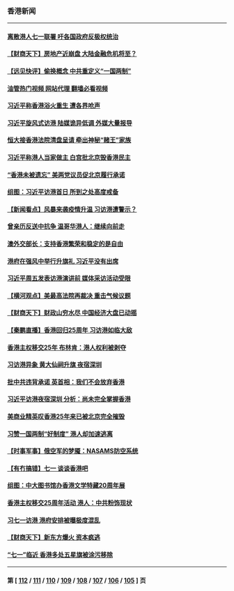 ### 香港新闻
---
#### [离散港人七一联署 吁各国政府反极权统治](../../pages/ncid1349362/n13771958.md?07021645) 
#### [【财商天下】房地产近崩盘 大陆金融危机将至？](../../pages/ncid1349362/n13771665.md?07021645) 
#### [【远见快评】偷换概念 中共重定义“一国两制”](../../pages/ncid1349362/n13771721.md?07021645) 
#### [油管热门视频 网站代理 翻墙必看视频](http://209.222.30.114:81/youtube.html?07021645)
#### [习近平称香港浴火重生 遭各界呛声](../../pages/ncid1349362/n13771642.md?07021645) 
#### [习近平旋风式访港 陆媒诡异低调 外媒大量报导](../../pages/ncid1349362/n13771454.md?07021645) 
#### [恒大接香港法院清盘呈请 牵出神秘“赌王”家族](../../pages/ncid1349362/n13771611.md?07021645) 
#### [习近平称港人当家做主 白宫批北京毁香港民主](../../pages/ncid1349362/n13771587.md?07021645) 
#### [“香港未被遗忘” 美两党议员促北京履行承诺](../../pages/ncid1349362/n13771578.md?07021645) 
#### [组图：习近平访港首日 所到之处高度戒备](../../pages/ncid1349362/n13771338.md?07021645) 
#### [【新闻看点】风暴来袭疫情升温 习访港遭警示？](../../pages/ncid1349362/n13770878.md?07021645) 
#### [曾亲历反送中抗争 温哥华港人：继续向前走](../../pages/ncid1349362/n13771190.md?07021645) 
#### [澳外交部长：支持香港繁荣和稳定的是自由](../../pages/ncid1349362/n13771124.md?07021645) 
#### [港府在强风中举行升旗礼 习近平没有出席](../../pages/ncid1349362/n13771046.md?07021645) 
#### [习近平周五发表访港演讲前 媒体采访活动受限](../../pages/ncid1349362/n13771013.md?07021645) 
#### [【横河观点】美最高法院再裁决 重击气候议题](../../pages/ncid1349362/n13771017.md?07021645) 
#### [【财商天下】财政山穷水尽 中国经济大盘已动摇](../../pages/ncid1349362/n13770956.md?07021645) 
#### [【秦鹏直播】香港回归25周年 习访港如临大敌](../../pages/ncid1349362/n13770998.md?07021645) 
#### [香港主权移交25年 布林肯：港人权利被剥夺](../../pages/ncid1349362/n13770972.md?07021645) 
#### [习访港异象 黄大仙祠升旗 夜宿深圳](../../pages/ncid1349362/n13770965.md?07021645) 
#### [批中共违背承诺 英首相：我们不会放弃香港](../../pages/ncid1349362/n13770927.md?07021645) 
#### [习近平访港夜宿深圳 分析：尚未完全掌握香港](../../pages/ncid1349362/n13770933.md?07021645) 
#### [美商业精英叹香港25年来已被北京完全摧毁](../../pages/ncid1349362/n13770923.md?07021645) 
#### [习赞一国两制“好制度” 港人却加速逃离](../../pages/ncid1349362/n13770900.md?07021645) 
#### [【时事军事】俄空军的梦魇：NASAMS防空系统](../../pages/ncid1349362/n13770819.md?07021645) 
#### [【有冇搞错】七一 谈谈香港吧](../../pages/ncid1349362/n13770515.md?07021645) 
#### [组图：中大图书馆办香港文学特藏20周年展](../../pages/ncid1349362/n13770496.md?07021645) 
#### [香港主权移交25周年活动 港人：中共粉饰现状](../../pages/ncid1349362/n13770525.md?07021645) 
#### [习七一访港 港府安排被曝极度混乱](../../pages/ncid1349362/n13770319.md?07021645) 
#### [【财商天下】新东方爆火 资本疯逃](../../pages/ncid1349362/n13770185.md?07021645) 
#### [“七一”临近 香港多处五星旗被涂污移除](../../pages/ncid1349362/n13770211.md?07021645) 

---
#### 第 [ [112](./112.md?07021645) / [111](./111.md?07021645) / [110](./110.md?07021645) / [109](./109.md?07021645) / [108](./108.md?07021645) / [107](./107.md?07021645) / [106](./106.md?07021645) / [105](./105.md?07021645) ] 页
